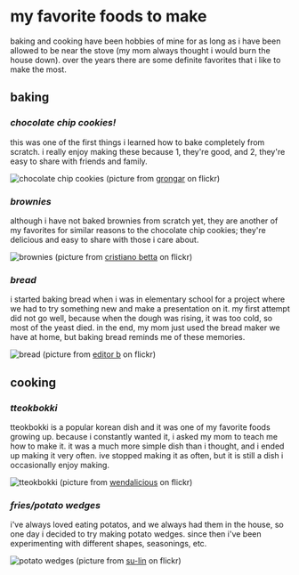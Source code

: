 # **my favorite foods to make**
baking and cooking have been hobbies of mine for as long as i have been allowed to be near the stove (my mom always thought i would burn the house down). over the years there are some definite favorites that i like to make the most.

## baking

### _chocolate chip cookies!_
this was one of the first things i learned how to bake completely from scratch. i really enjoy making these because 1, they're good, and 2, they're easy to share with friends and family.

![chocolate chip cookies](https://live.staticflickr.com/7222/7395683298_ca7e9738b8_b.jpg)
(picture from [grongar](https://www.flickr.com/photos/70757891@N00) on flickr)

### _brownies_
although i have not baked brownies from scratch yet, they are another of my favorites for similar reasons to the chocolate chip cookies; they're delicious and easy to share with those i care about.

![brownies](https://live.staticflickr.com/3181/2975510440_bdb24fe100_b.jpg)
(picture from [cristiano betta](https://www.flickr.com/photos/45488928@N00) on flickr)

### _bread_ 
i started baking bread when i was in elementary school for a project where we had to try something new and make a presentation on it. my first attempt did not go well, because when the dough was rising, it was too cold, so most of the yeast died. in the end, my mom just used the bread maker we have at home, but baking bread reminds me of these memories.

![bread](https://live.staticflickr.com/8072/8312093616_9bac051544_b.jpg)
(picture from [editor b](https://www.flickr.com/photos/11018968@N00) on flickr)

## cooking

### _tteokbokki_
tteokbokki is a popular korean dish and it was one of my favorite foods growing up. because i constantly wanted it, i asked my mom to teach me how to make it. it was a much more simple dish than i thought, and i ended up making it very often. ive stopped making it as often, but it is still a dish i occasionally enjoy making. 

![tteokbokki](https://live.staticflickr.com/7304/11412021516_990d1b81f7_b.jpg)
(picture from [wendalicious](https://www.flickr.com/photos/25597828@N00) on flickr)

### _fries/potato wedges_
i've always loved eating potatos, and we always had them in the house, so one day i decided to try making potato wedges. since then i've been experimenting with different shapes, seasonings, etc. 

![potato wedges](https://live.staticflickr.com/3559/3547161578_77295698cc_b.jpg)
(picture from [su-lin](https://www.flickr.com/photos/15157510@N00) on flickr)
